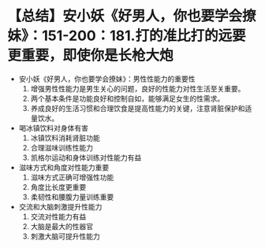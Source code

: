 # 【总结】安小妖《好男人，你也要学会撩妹》：151-200：181.打的准比打的远要更重要，即使你是长枪大炮

-   安小妖《好男人，你也要学会撩妹》：男性性能力的重要性
    1.  增强男性性能力是男生关心的问题，良好的性能力对性生活至关重要。
    2.  两个基本条件是功能良好和控制自如，能够满足女生的性需求。
    3.  养成良好的生活习惯和合理饮食是提高性能力的关键，注意肾脏保护和适量饮水。
-   喝冰镇饮料对身体有害
    1.  冰镇饮料消耗肾脏功能
    2.  合理滋味训练性能力
    3.  凯格尔运动和身体训练对性能力有益
-   滋味方式和角度对性能力重要
    1.  滋味方式正确可增强性功能
    2.  角度比长度更重要
    3.  柔韧性和腰腹力量训练重要
-   交流和大脑刺激提升性能力
    1.  交流对性能力有益
    2.  大脑是最大的性器官
    3.  刺激大脑可提升性能力